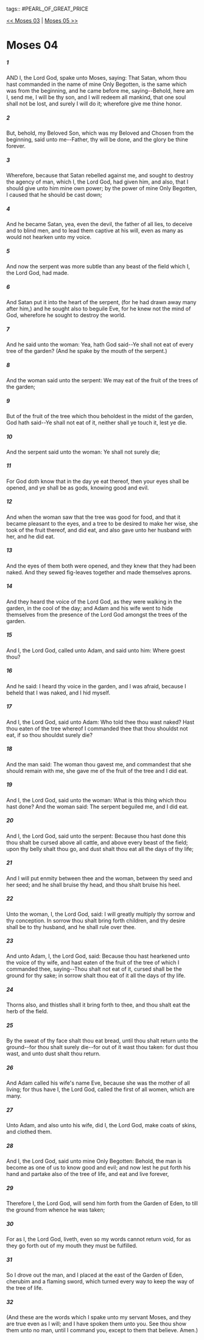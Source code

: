tags:: #PEARL_OF_GREAT_PRICE

[<< Moses 03](PEARL_OF_GREAT_PRICE/01_Moses/Moses_03.md) | [Moses 05 >>](PEARL_OF_GREAT_PRICE/01_Moses/Moses_05.md)

# Moses 04

##### 1

AND I, the Lord God, spake unto Moses, saying: That Satan, whom thou hast commanded in the name of mine Only Begotten, is the same which was from the beginning, and he came before me, saying--Behold, here am I, send me, I will be thy son, and I will redeem all mankind, that one soul shall not be lost, and surely I will do it; wherefore give me thine honor.

##### 2

But, behold, my Beloved Son, which was my Beloved and Chosen from the beginning, said unto me--Father, thy will be done, and the glory be thine forever.

##### 3

Wherefore, because that Satan rebelled against me, and sought to destroy the agency of man, which I, the Lord God, had given him, and also, that I should give unto him mine own power; by the power of mine Only Begotten, I caused that he should be cast down;

##### 4

And he became Satan, yea, even the devil, the father of all lies, to deceive and to blind men, and to lead them captive at his will, even as many as would not hearken unto my voice.

##### 5

And now the serpent was more subtle than any beast of the field which I, the Lord God, had made.

##### 6

And Satan put it into the heart of the serpent, (for he had drawn away many after him,) and he sought also to beguile Eve, for he knew not the mind of God, wherefore he sought to destroy the world.

##### 7

And he said unto the woman: Yea, hath God said--Ye shall not eat of every tree of the garden? (And he spake by the mouth of the serpent.)

##### 8

And the woman said unto the serpent: We may eat of the fruit of the trees of the garden;

##### 9

But of the fruit of the tree which thou beholdest in the midst of the garden, God hath said--Ye shall not eat of it, neither shall ye touch it, lest ye die.

##### 10

And the serpent said unto the woman: Ye shall not surely die;

##### 11

For God doth know that in the day ye eat thereof, then your eyes shall be opened, and ye shall be as gods, knowing good and evil.

##### 12

And when the woman saw that the tree was good for food, and that it became pleasant to the eyes, and a tree to be desired to make her wise, she took of the fruit thereof, and did eat, and also gave unto her husband with her, and he did eat.

##### 13

And the eyes of them both were opened, and they knew that they had been naked. And they sewed fig-leaves together and made themselves aprons.

##### 14

And they heard the voice of the Lord God, as they were walking in the garden, in the cool of the day; and Adam and his wife went to hide themselves from the presence of the Lord God amongst the trees of the garden.

##### 15

And I, the Lord God, called unto Adam, and said unto him: Where goest thou?

##### 16

And he said: I heard thy voice in the garden, and I was afraid, because I beheld that I was naked, and I hid myself.

##### 17

And I, the Lord God, said unto Adam: Who told thee thou wast naked? Hast thou eaten of the tree whereof I commanded thee that thou shouldst not eat, if so thou shouldst surely die?

##### 18

And the man said: The woman thou gavest me, and commandest that she should remain with me, she gave me of the fruit of the tree and I did eat.

##### 19

And I, the Lord God, said unto the woman: What is this thing which thou hast done? And the woman said: The serpent beguiled me, and I did eat.

##### 20

And I, the Lord God, said unto the serpent: Because thou hast done this thou shalt be cursed above all cattle, and above every beast of the field; upon thy belly shalt thou go, and dust shalt thou eat all the days of thy life;

##### 21

And I will put enmity between thee and the woman, between thy seed and her seed; and he shall bruise thy head, and thou shalt bruise his heel.

##### 22

Unto the woman, I, the Lord God, said: I will greatly multiply thy sorrow and thy conception. In sorrow thou shalt bring forth children, and thy desire shall be to thy husband, and he shall rule over thee.

##### 23

And unto Adam, I, the Lord God, said: Because thou hast hearkened unto the voice of thy wife, and hast eaten of the fruit of the tree of which I commanded thee, saying--Thou shalt not eat of it, cursed shall be the ground for thy sake; in sorrow shalt thou eat of it all the days of thy life.

##### 24

Thorns also, and thistles shall it bring forth to thee, and thou shalt eat the herb of the field.

##### 25

By the sweat of thy face shalt thou eat bread, until thou shalt return unto the ground--for thou shalt surely die--for out of it wast thou taken: for dust thou wast, and unto dust shalt thou return.

##### 26

And Adam called his wife's name Eve, because she was the mother of all living; for thus have I, the Lord God, called the first of all women, which are many.

##### 27

Unto Adam, and also unto his wife, did I, the Lord God, make coats of skins, and clothed them.

##### 28

And I, the Lord God, said unto mine Only Begotten: Behold, the man is become as one of us to know good and evil; and now lest he put forth his hand and partake also of the tree of life, and eat and live forever,

##### 29

Therefore I, the Lord God, will send him forth from the Garden of Eden, to till the ground from whence he was taken;

##### 30

For as I, the Lord God, liveth, even so my words cannot return void, for as they go forth out of my mouth they must be fulfilled.

##### 31

So I drove out the man, and I placed at the east of the Garden of Eden, cherubim and a flaming sword, which turned every way to keep the way of the tree of life.

##### 32

(And these are the words which I spake unto my servant Moses, and they are true even as I will; and I have spoken them unto you. See thou show them unto no man, until I command you, except to them that believe. Amen.)
